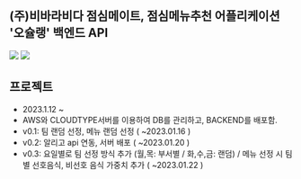 ## (주)비바라비다 점심메이트, 점심메뉴추천 어플리케이션 '오슐랭' 백엔드 API
<img src="https://img.shields.io/badge/ -FF9900?style=for-the-badge&logo=Amazon EC2&logoColor=white"> <img src="https://img.shields.io/badge/DJANGO-092E20?style=for-the-badge&logo=Django&logoColor=white">
## 프로젝트
- 2023.1.12 ~ 
- AWS와 CLOUDTYPE서버를 이용하여 DB를 관리하고, BACKEND를 배포함.
- v0.1: 팀 랜덤 선정, 메뉴 랜덤 선정 ( ~2023.01.16 )
- v0.2: 알리고 api 연동, 서버 배포 ( ~2023.01.20 )
- v0.3: 요일별로 팀 선정 방식 추가 (월,목: 부서별 / 화,수,금: 랜덤) / 메뉴 선정 시 팀 별 선호음식, 비선호 음식 가중치 추가 ( ~2023.01.22 )

